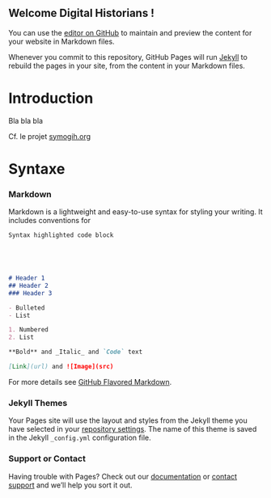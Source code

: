 ## Welcome Digital Historians !

You can use the [editor on GitHub](https://github.com/Sciences-historiques-numeriques/sciences-historiques-numeriques.github.io/edit/main/README.md) to maintain and preview the content for your website in Markdown files.

Whenever you commit to this repository, GitHub Pages will run [Jekyll](https://jekyllrb.com/) to rebuild the pages in your site, from the content in your Markdown files.

<h1>Introduction</h1>

Bla bla bla

Cf. le projet <a href="https://symogih.org" target="_blank">symogih.org</a>


<h1>Syntaxe</h1>

### Markdown

Markdown is a lightweight and easy-to-use syntax for styling your writing. It includes conventions for

```markdown
Syntax highlighted code block





# Header 1
## Header 2
### Header 3

- Bulleted
- List

1. Numbered
2. List

**Bold** and _Italic_ and `Code` text

[Link](url) and ![Image](src)
```

For more details see [GitHub Flavored Markdown](https://guides.github.com/features/mastering-markdown/).

### Jekyll Themes

Your Pages site will use the layout and styles from the Jekyll theme you have selected in your [repository settings](https://github.com/Sciences-historiques-numeriques/sciences-historiques-numeriques.github.io/settings/pages). The name of this theme is saved in the Jekyll `_config.yml` configuration file.

### Support or Contact

Having trouble with Pages? Check out our [documentation](https://docs.github.com/categories/github-pages-basics/) or [contact support](https://support.github.com/contact) and we’ll help you sort it out.

